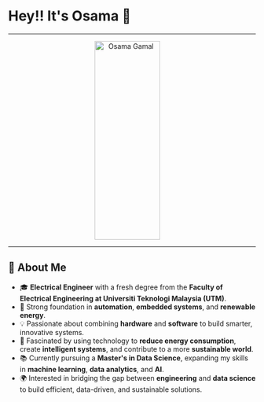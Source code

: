 # Hey!! It's Osama 👋
---
<p align="center">
  <img src="https://github.com/user-attachments/assets/62fce6df-f97c-4831-b76a-6cf5cb70be82" alt="Osama Gamal" width="133" height="404" style="margin-right: 20px;" />
</p>

---

## 🚀 About Me

- 🎓 **Electrical Engineer** with a fresh degree from the **Faculty of Electrical Engineering at Universiti Teknologi Malaysia (UTM)**.
- 🔧 Strong foundation in **automation**, **embedded systems**, and **renewable energy**.
- 💡 Passionate about combining **hardware** and **software** to build smarter, innovative systems.
- 🔋 Fascinated by using technology to **reduce energy consumption**, create **intelligent systems**, and contribute to a more **sustainable world**.
- 📚 Currently pursuing a **Master's in Data Science**, expanding my skills in **machine learning**, **data analytics**, and **AI**.
- 🌍 Interested in bridging the gap between **engineering** and **data science** to build efficient, data-driven, and sustainable solutions.




